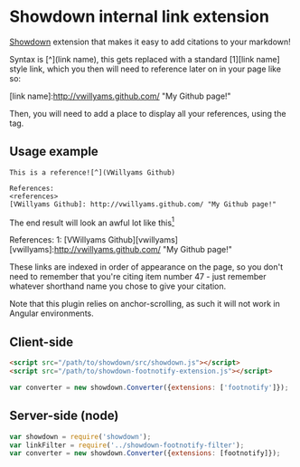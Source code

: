 # Showdown internal link extension

[Showdown](https://github.com/showdownjs/showdown) extension that makes it easy to add citations to your markdown!

Syntax is \[^\](link name), this gets replaced with a standard \[1\]\[link name\] style link, which you then will
need to reference later on in your page like so:

\[link name\]:http://vwillyams.github.com/ "My Github page!"

Then, you will need to add a place to display all your references, using the <references> tag.

## Usage example

```
This is a reference![^](VWillyams Github)

References:
<references>
[VWillyams Github]: http://vwillyams.github.com/ "My Github page!"
```

The end result will look an awful lot like this[<sup>1</sup>](#1)

References:
<a name="1">1</a>: [VWillyams Github][vwillyams]
[vwillyams]:http://vwillyams.github.com/ "My Github page!"

These links are indexed in order of appearance on the page, so you don't need to remember that you're citing item number 47 - just remember whatever shorthand name you chose to give your citation.

Note that this plugin relies on anchor-scrolling, as such it will not work in Angular environments.

## Client-side

```html
<script src="/path/to/showdown/src/showdown.js"></script>
<script src="/path/to/showdown-footnotify-extension.js"></script>
```

```javascript
var converter = new showdown.Converter({extensions: ['footnotify']});
```
## Server-side (node)

```javascript
var showdown = require('showdown');
var linkFilter = require('../showdown-footnotify-filter');
var converter = new showdown.Converter({extensions: [footnotify]});
```